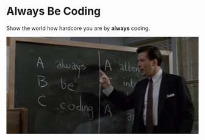 # Always Be Coding

Show the world how hardcore you are by **always** coding.

![Always Be Coding](killer_image.png "Blaze your glory!")
